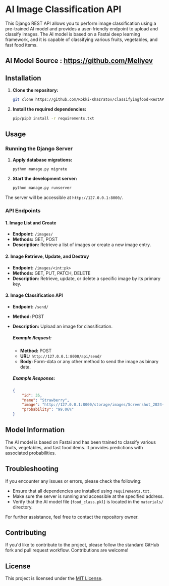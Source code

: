 # AI Image Classification API

This Django REST API allows you to perform image classification using a pre-trained AI model and provides a user-friendly endpoint to upload and classify images. The AI model is based on a Fastai deep learning framework, and it is capable of classifying various fruits, vegetables, and fast food items.

## AI Model Source : https://github.com/Meliyev




## Installation

1. **Clone the repository:**

    ```bash
    git clone https://github.com/Rokki-Khazratov/classifyingfood-RestAPI.git
    ```

2. **Install the required dependencies:**

    ```bash
    pip/pip3 install -r requirements.txt
    ```

## Usage

### Running the Django Server

1. **Apply database migrations:**

    ```bash
    python manage.py migrate
    ```

2. **Start the development server:**

    ```bash
    python manage.py runserver
    ```

The server will be accessible at `http://127.0.0.1:8000/`.

### API Endpoints

#### 1. Image List and Create

- **Endpoint:** `/images/`
- **Methods:** GET, POST
- **Description:** Retrieve a list of images or create a new image entry.

#### 2. Image Retrieve, Update, and Destroy

- **Endpoint:** `/images/<int:pk>`
- **Methods:** GET, PUT, PATCH, DELETE
- **Description:** Retrieve, update, or delete a specific image by its primary key.

#### 3. Image Classification API

- **Endpoint:** `/send/`
- **Method:** POST
- **Description:** Upload an image for classification.

    ##### Example Request:

    - **Method:** POST
    - **URL:** `http://127.0.0.1:8000/api/send/`
    - **Body:** Form-data or any other method to send the image as binary data.

    ##### Example Response:

    ```json
    {
        "id": 35,
        "name": "Strawberry",
        "image": "http://127.0.0.1:8000/storage/images/Screenshot_2024-03-05_at_7.33.05PM_jyl0APi.png",
        "probability": "99.06%"
    }
    ```

## Model Information

The AI model is based on Fastai and has been trained to classify various fruits, vegetables, and fast food items. It provides predictions with associated probabilities.

## Troubleshooting

If you encounter any issues or errors, please check the following:

- Ensure that all dependencies are installed using `requirements.txt`.
- Make sure the server is running and accessible at the specified address.
- Verify that the AI model file (`food_class.pkl`) is located in the `materials/` directory.

For further assistance, feel free to contact the repository owner.

## Contributing

If you'd like to contribute to the project, please follow the standard GitHub fork and pull request workflow. Contributions are welcome!

## License

This project is licensed under the [MIT License](LICENSE).
